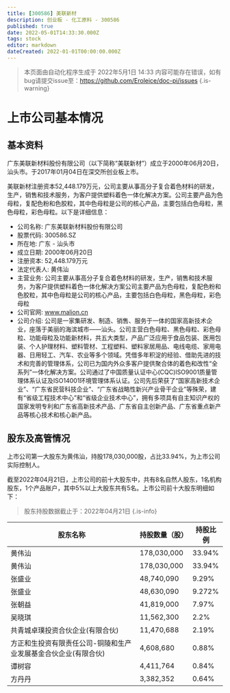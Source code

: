 ```yaml
---
title: [300586] 美联新材
description: 创业板 - 化工原料 - 300586
published: true
date: 2022-05-01T14:33:30.000Z
tags: stock
editor: markdown
dateCreated: 2022-01-01T00:00:00.000Z
---
```


> 本页面由自动化程序生成于 2022年5月1日 14:33
> 内容可能存在错误，如有bug请提交issue至：https://github.com/Eroleice/doc-pi/issues
{.is-warning}

# 上市公司基本情况

## 基本资料

广东美联新材料股份有限公司（以下简称“美联新材”）成立于2000年06月20日，汕头市。于2017年01月04日在深交所创业板上市。

美联新材注册资本52,448.179万元，公司主要从事高分子复合着色材料的研发，生产，销售和技术服务，为客户提供塑料着色一体化解决方案。公司主要产品为色母粒，复配色粉和色胶粒，其中色母粒是公司的核心产品，主要包括白色母粒，黑色母粒，彩色母粒。以下是详细信息：

- 公司名称: 广东美联新材料股份有限公司
- 股票代码: 300586.SZ
- 所在地: 广东 - 汕头市
- 成立日期: 2000年06月20日
- 注册资本: 52,448.179万元
- 法定代表人: 黄伟汕
- 主营业务: 公司主要从事高分子复合着色材料的研发，生产，销售和技术服务，为客户提供塑料着色一体化解决方案公司主要产品为色母粒，复配色粉和色胶粒，其中色母粒是公司的核心产品，主要包括白色母粒，黑色母粒，彩色母粒
- 公司官网: www.malion.cn
- 公司介绍: 公司是一家集研发、制造、销售、服务于一体的国家高新技术企业，座落于美丽的海滨城市——汕头。公司主营白色母粒、黑色母粒、彩色母粒、功能母粒及功能新材料，共五大类型，产品广泛应用于食品包装、医用包装、个人护理材料、塑料管材、工程塑料、塑料家居用品、电线电缆、家用电器、日用轻工、汽车、农业等多个领域。凭借多年积淀的经验、借助先进的技术和完善的管理体系，公司已为国内外众多客户提供聚合体的着色和改性“全系列”一体化解决方案。公司通过了中国质量认证中心(CQC)ISO9001质量管理体系认证及ISO14001环境管理体系认证。公司先后荣获了“国家高新技术企业”、“广东省民营科技企业”、“广东省战略性新兴产业骨干企业”等殊荣，建有“省级工程技术中心”和“省级企业技术中心”，拥有多项具有自主知识产权的国家发明专利和广东省高新技术产品、广东省自主创新产品、广东省重点新产品等核心技术和核心新产品。


## 股东及高管情况

上市公司第一大股东为黄伟汕，持股178,030,000股，占比33.94%，为上市公司实际控制人。

截至2022年04月21日，上市公司的前十大股东中，共有8名自然人股东，1名机构股东，1个产品账户，其中5%以上大股东共有5名。上市公司前十大股东明细如下：

> 股东持股数据截止于：2022年04月21日
{.is-info}

| 股东名称 | 持股数量（股） | 持股比例 |
| --- | --- | --- |
| 黄伟汕 | 178,030,000 | 33.94% |
| 黄伟汕 | 178,030,000 | 33.94% |
| 张盛业 | 48,740,090 | 9.29% |
| 张盛业 | 48,630,090 | 9.272% |
| 张朝益 | 41,819,000 | 7.97% |
| 吴晓琪 | 11,562,300 | 2.2% |
| 共青城卓璞投资合伙企业(有限合伙) | 11,470,688 | 2.19% |
| 方正和生投资有限责任公司-铜陵和生产业发展基金合伙企业(有限合伙) | 4,608,680 | 0.88% |
| 谭树容 | 4,411,764 | 0.84% |
| 方丹丹 | 3,382,352 | 0.64% |




